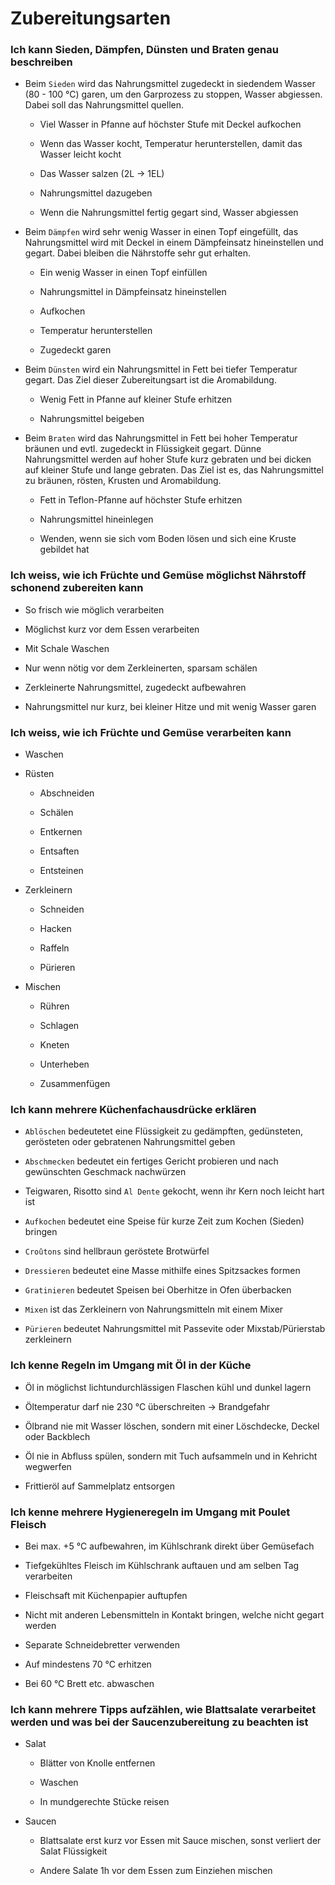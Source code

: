 
# Zubereitungsarten

### Ich kann Sieden, Dämpfen, Dünsten und Braten genau beschreiben

- Beim `Sieden` wird das Nahrungsmittel zugedeckt in siedendem Wasser (80 - 100 °C) garen, um den Garprozess zu stoppen, Wasser abgiessen. Dabei soll das Nahrungsmittel quellen.
  
  - Viel Wasser in Pfanne auf höchster Stufe mit Deckel aufkochen
  
  - Wenn das Wasser kocht, Temperatur herunterstellen, damit das Wasser leicht kocht
  
  - Das Wasser salzen (2L → 1EL)
  
  - Nahrungsmittel dazugeben
  
  - Wenn die Nahrungsmittel fertig gegart sind, Wasser abgiessen

- Beim `Dämpfen` wird sehr wenig Wasser in einen Topf eingefüllt, das Nahrungsmittel wird mit Deckel in einem Dämpfeinsatz hineinstellen und gegart. Dabei bleiben die Nährstoffe sehr gut erhalten.
  
  - Ein wenig Wasser in einen Topf einfüllen
  
  - Nahrungsmittel in Dämpfeinsatz hineinstellen
  
  - Aufkochen
  
  - Temperatur herunterstellen
  
  - Zugedeckt garen

- Beim `Dünsten` wird ein Nahrungsmittel in Fett bei tiefer Temperatur gegart. Das Ziel dieser Zubereitungsart ist die Aromabildung.
  
  - Wenig Fett in Pfanne auf kleiner Stufe erhitzen
  
  - Nahrungsmittel beigeben

- Beim `Braten` wird das Nahrungsmittel in Fett bei hoher Temperatur bräunen und evtl. zugedeckt in Flüssigkeit gegart. Dünne Nahrungsmittel werden auf hoher Stufe kurz gebraten und bei dicken auf kleiner Stufe und lange gebraten. Das Ziel ist es, das Nahrungsmittel zu bräunen, rösten, Krusten und Aromabildung.
  
  - Fett in Teflon-Pfanne auf höchster Stufe erhitzen
  
  - Nahrungsmittel hineinlegen
  
  - Wenden, wenn sie sich vom Boden lösen und sich eine Kruste gebildet hat

### Ich weiss, wie ich Früchte und Gemüse möglichst Nährstoff schonend zubereiten kann

- So frisch wie möglich verarbeiten

- Möglichst kurz vor dem Essen verarbeiten

- Mit Schale Waschen

- Nur wenn nötig vor dem Zerkleinerten, sparsam schälen

- Zerkleinerte Nahrungsmittel, zugedeckt aufbewahren

- Nahrungsmittel nur kurz, bei kleiner Hitze und mit wenig Wasser garen

### Ich weiss, wie ich Früchte und Gemüse verarbeiten kann

- Waschen

- Rüsten
  
  - Abschneiden
  
  - Schälen
  
  - Entkernen
  
  - Entsaften
  
  - Entsteinen

- Zerkleinern
  
  - Schneiden
  
  - Hacken
  
  - Raffeln
  
  - Pürieren

- Mischen
  
  - Rühren
  
  - Schlagen
  
  - Kneten
  
  - Unterheben
  
  - Zusammenfügen

### Ich kann mehrere Küchenfachausdrücke erklären

- `Ablöschen` bedeutetet eine Flüssigkeit zu gedämpften, gedünsteten, gerösteten oder gebratenen Nahrungsmittel geben

- `Abschmecken` bedeutet ein fertiges Gericht probieren und nach gewünschten Geschmack nachwürzen

- Teigwaren, Risotto sind `Al Dente` gekocht, wenn ihr Kern noch leicht hart ist 

- `Aufkochen` bedeutet eine Speise für kurze Zeit zum Kochen (Sieden) bringen

- `Croûtons` sind hellbraun geröstete Brotwürfel

- `Dressieren` bedeutet eine Masse mithilfe eines Spitzsackes formen

- `Gratinieren` bedeutet Speisen bei Oberhitze in Ofen überbacken

- `Mixen` ist das Zerkleinern von Nahrungsmitteln mit einem Mixer

- `Pürieren` bedeutet Nahrungsmittel mit Passevite oder Mixstab/Pürierstab zerkleinern

### Ich kenne Regeln im Umgang mit Öl in der Küche

- Öl in möglichst lichtundurchlässigen Flaschen kühl und dunkel lagern

- Öltemperatur darf nie 230 °C überschreiten → Brandgefahr

- Ölbrand nie mit Wasser löschen, sondern mit einer Löschdecke, Deckel oder Backblech

- Öl nie in Abfluss spülen, sondern mit Tuch aufsammeln und in Kehricht wegwerfen

- Frittieröl auf Sammelplatz entsorgen

### Ich kenne mehrere Hygieneregeln im Umgang mit Poulet Fleisch

- Bei max. +5 °C aufbewahren, im Kühlschrank direkt über Gemüsefach

- Tiefgekühltes Fleisch im Kühlschrank auftauen und am selben Tag verarbeiten

- Fleischsaft mit Küchenpapier auftupfen

- Nicht mit anderen Lebensmitteln in Kontakt bringen, welche nicht gegart werden

- Separate Schneidebretter verwenden

- Auf mindestens 70 °C erhitzen

- Bei 60 °C Brett etc. abwaschen

### Ich kann mehrere Tipps aufzählen, wie Blattsalate verarbeitet werden und was bei der Saucenzubereitung zu beachten ist

- Salat
  
  - Blätter von Knolle entfernen
  
  - Waschen
  
  - In mundgerechte Stücke reisen

- Saucen
  
  - Blattsalate erst kurz vor Essen mit Sauce mischen, sonst verliert der Salat Flüssigkeit
  
  - Andere Salate 1h vor dem Essen zum Einziehen mischen

